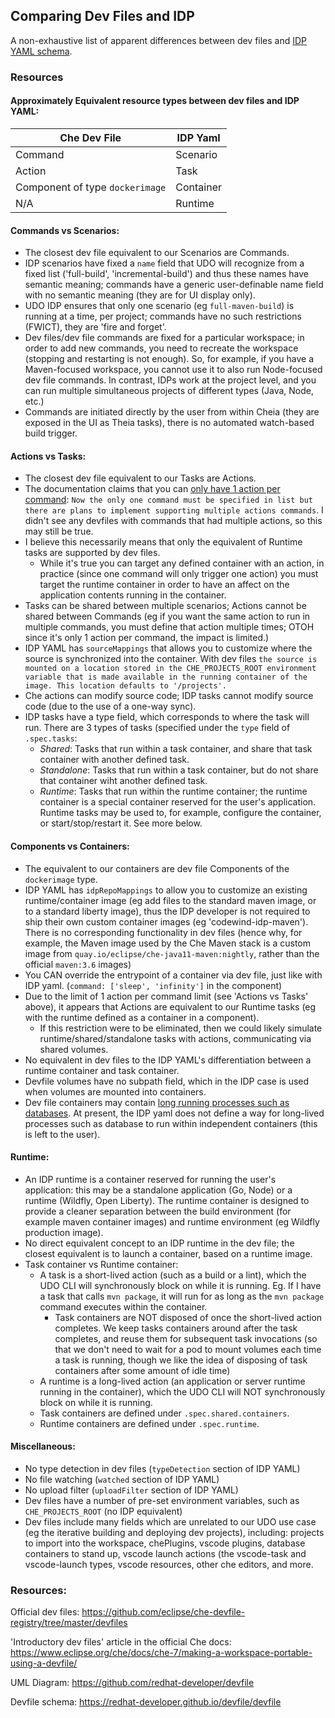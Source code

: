 ## Comparing Dev Files and IDP

A non-exhaustive list of apparent differences between dev files and [IDP YAML schema](https://github.com/redhat-developer/odo-fork/blob/kdo-poc/docs/IDP-YAML.md). 

### Resources

#### Approximately Equivalent resource types between dev files and IDP YAML:
|Che Dev File|IDP Yaml|
|-|-|
|Command|Scenario|
|Action|Task|
|Component of type `dockerimage`|Container|
| N/A | Runtime|



#### Commands vs Scenarios:
- The closest dev file equivalent to our Scenarios are Commands. 
- IDP scenarios have fixed a `name` field that UDO will recognize from a fixed list ('full-build', 'incremental-build') and thus these names have semantic meaning; commands have a generic user-definable name field with no semantic meaning (they are for UI display only).
- UDO IDP ensures that only one scenario (eg `full-maven-build`) is running at a time, per project; commands have no such restrictions (FWICT), they are 'fire and forget'.
- Dev files/dev file commands are fixed for a particular workspace; in order to add new commands, you need to recreate the workspace (stopping and restarting is not enough). So, for example, if you have a Maven-focused workspace, you cannot use it to also run Node-focused dev file commands. In contrast, IDPs work at the project level, and you can run multiple simultaneous projects of different types (Java, Node, etc.)
- Commands are initiated directly by the user from within Cheia (they are exposed in the UI as Theia tasks), there is no automated watch-based build trigger. 


#### Actions vs Tasks:
- The closest dev file equivalent to our Tasks are Actions.
- The documentation claims that you can [only have 1 action per command](https://redhat-developer.github.io/devfile/devfile): `Now the only one command must be specified in list but there are plans to implement supporting multiple actions commands`. I didn't see any devfiles with commands that had multiple actions, so this may still be true. 
- I believe this necessarily means that only the equivalent of Runtime tasks are supported by dev files.
	- While it's true you can target any defined container with an action, in practice (since one command will only trigger one action) you must target the runtime container in order to have an affect on the application contents running in the container.
- Tasks can be shared between multiple scenarios; Actions cannot be shared between Commands (eg if you want the same action to run in multiple commands, you must define that action multiple times; OTOH since it's only 1 action per command, the impact is limited.)
- IDP YAML has `sourceMappings` that allows you to customize where the source is synchronized into the container. With dev files `the source is mounted on a location stored in the CHE_PROJECTS_ROOT environment variable that is made available in the running container of the image. This location defaults to '/projects'.`
- Che actions can modify source code; IDP tasks cannot modify source code (due to the use of a one-way sync).
- IDP tasks have a type field, which corresponds to where the task will run. There are 3 types of tasks (specified under the `type` field of `.spec.tasks`:
	- *Shared*: Tasks that run within a task container, and share that task container with another defined task.
	- *Standalone*: Tasks that run within a task container, but do not share that container wiht another defined task.
	- *Runtime*: Tasks that run within the runtime container; the runtime container is a special container reserved for the user's application. Runtime tasks may be used to, for example, configure the container, or start/stop/restart it. See more below.


#### Components vs Containers:
- The equivalent to our containers are dev file Components of the `dockerimage` type.
- IDP YAML has `idpRepoMappings` to allow you to customize an existing runtime/container image (eg add files to the standard maven image, or to a standard liberty image), thus the IDP developer is not required to ship their own custom container images (eg 'codewind-idp-maven'). There is no corresponding functionality in dev files (hence why, for example, the Maven image used by the Che Maven stack is a custom image from `quay.io/eclipse/che-java11-maven:nightly`, rather than the official `maven:3.6` images)
- You CAN override the entrypoint of a container via dev file, just like with IDP yaml. (`command: ['sleep', 'infinity']` in the component)
- Due to the limit of 1 action per command limit (see 'Actions vs Tasks' above), it appears that Actions are equivalent to our Runtime tasks (eg with the runtime defined as a container in a component).
	- If this restriction were to be eliminated, then we could likely simulate runtime/shared/standalone tasks with actions, communicating via shared volumes.
- No equivalent in dev files to the IDP YAML's differentiation between a runtime container and task container.
- Devfile volumes have no subpath field, which in the IDP case is used when volumes are mounted into containers.
- Dev file containers may contain [long running processes such as databases](https://github.com/eclipse/che-devfile-registry/blob/master/devfiles/java-mongo/devfile.yaml). At present, the IDP yaml does not define a way for long-lived processes such as database to run within independent containers (this is left to the user). 

#### Runtime:
- An IDP runtime is a container reserved for running the user's application: this may be a standalone application (Go, Node) or a runtime (Wildfly, Open Liberty). The runtime container is designed to provide a cleaner separation between the build environment (for example maven container images) and runtime environment (eg Wildfly production image).
- No direct equivalent concept to an IDP runtime in the dev file; the closest equivalent is to launch a container, based on a runtime image.
- Task container vs Runtime container:
  	- A task is a short-lived action (such as a build or a lint), which the UDO CLI will synchronously block on while it is running. Eg. If I have a task that calls `mvn package`, it will run for as long as the `mvn package` command executes within the container. 
		- Task containers are NOT disposed of once the short-lived action completes. We keep tasks containers around after the task completes, and reuse them for subsequent task invocations (so that we don't need to wait for a pod to mount volumes each time a task is running, though we like the idea of disposing of task containers after some amount of idle time)
	- A runtime is a long-lived action (an application or server runtime running in the container), which the UDO CLI will NOT synchronously block on while it is running.
	- Task containers are defined under `.spec.shared.containers`.
	- Runtime containers are defined under `.spec.runtime`.


#### Miscellaneous:
- No type detection in dev files (`typeDetection` section of IDP YAML)
- No file watching (`watched` section of IDP YAML)
- No upload filter (`uploadFilter` section of IDP YAML)
- Dev files have a number of pre-set environment variables, such as `CHE_PROJECTS_ROOT` (no IDP equivalent)
- Dev files include many fields which are unrelated to our UDO use case (eg the iterative building and deploying dev projects), including: projects to import into the workspace, chePlugins, vscode plugins, database containers to stand up, vscode launch actions (the vscode-task and vscode-launch types, vscode resources, other che editors, and more.


### Resources:

Official dev files:
https://github.com/eclipse/che-devfile-registry/tree/master/devfiles


'Introductory dev files' article in the official Che docs:
https://www.eclipse.org/che/docs/che-7/making-a-workspace-portable-using-a-devfile/

UML Diagram:
https://github.com/redhat-developer/devfile

Devfile schema:
https://redhat-developer.github.io/devfile/devfile
